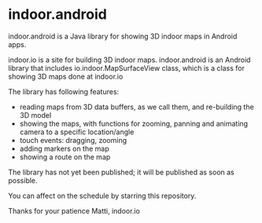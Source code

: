 indoor.android
==============

indoor.android is a Java library for showing 3D indoor maps in Android apps.

indoor.io is a site for building 3D indoor maps. indoor.android is an Android library 
that includes io.indoor.MapSurfaceView class, which is a class for showing 3D maps done at indoor.io

The library has following features: 
* reading maps from 3D data buffers, as we call them, and re-building the 3D model 
* showing the maps, with functions for zooming, panning and animating camera to a specific location/angle
* touch events: dragging, zooming
* adding markers on the map
* showing a route on the map

The library has not yet been published; it will be published as soon as possible. 

You can affect on the schedule by starring this repository.

Thanks for your patience
Matti, indoor.io
